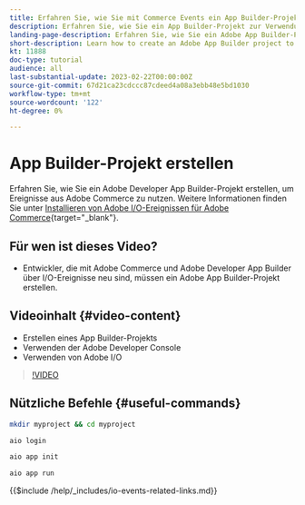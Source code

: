 ```yaml
---
title: Erfahren Sie, wie Sie mit Commerce Events ein App Builder-Projekt erstellen
description: Erfahren Sie, wie Sie ein App Builder-Projekt zur Verwendung mit Commerce-Ereignissen erstellen
landing-page-description: Erfahren Sie, wie Sie ein Adobe App Builder-Projekt zur Verwendung von Adobe Commerce-Ereignissen erstellen
short-description: Learn how to create an Adobe App Builder project to use Adobe Commerce events
kt: 11888
doc-type: tutorial
audience: all
last-substantial-update: 2023-02-22T00:00:00Z
source-git-commit: 67d21ca23cdccc87cdeed4a08a3ebb48e5bd1030
workflow-type: tm+mt
source-wordcount: '122'
ht-degree: 0%

---
```



# App Builder-Projekt erstellen

Erfahren Sie, wie Sie ein Adobe Developer App Builder-Projekt erstellen, um Ereignisse aus Adobe Commerce zu nutzen. Weitere Informationen finden Sie unter [Installieren von Adobe I/O-Ereignissen für Adobe Commerce](https://developer.adobe.com/commerce/events/get-started/installation/){target="_blank"}.

## Für wen ist dieses Video?

* Entwickler, die mit Adobe Commerce und Adobe Developer App Builder über I/O-Ereignisse neu sind, müssen ein Adobe App Builder-Projekt erstellen.

## Videoinhalt {#video-content}

* Erstellen eines App Builder-Projekts
* Verwenden der Adobe Developer Console
* Verwenden von Adobe I/O

>[!VIDEO](https://video.tv.adobe.com/v/3415797)

## Nützliche Befehle {#useful-commands}

```bash
mkdir myproject && cd myproject

aio login

aio app init

aio app run
```

{{$include /help/_includes/io-events-related-links.md}}
